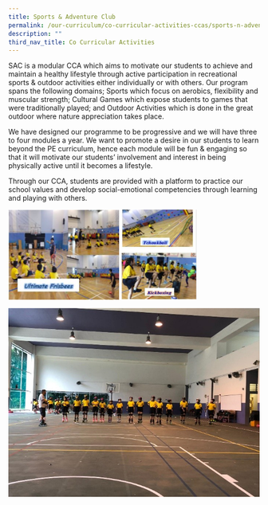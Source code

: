 ```yaml
---
title: Sports & Adventure Club
permalink: /our-curriculum/co-curricular-activities-ccas/sports-n-adventure-club/
description: ""
third_nav_title: Co Curricular Activities
---
```

SAC is a modular CCA which aims to motivate our students to achieve and maintain a healthy lifestyle through active participation in recreational sports & outdoor activities either individually or with others. Our program spans the following domains; Sports which focus on aerobics, flexibility and muscular strength; Cultural Games which expose students to games that were traditionally played; and Outdoor Activities which is done in the great outdoor where nature appreciation takes place.

We have designed our programme to be progressive and we will have three to four modules a year. We want to promote a desire in our students to learn beyond the PE curriculum, hence each module will be fun & engaging so that it will motivate our students’ involvement and interest in being physically active until it becomes a lifestyle.

Through our CCA, students are provided with a platform to practice our school values and develop social-emotional competencies through learning and playing with others.

<img src="/images/sports%20and%20adventure%20club.png"  
style="width:75%">

![Sports & Adventure Club](/images/sports%20and%20adventure%20club_2.jpg)